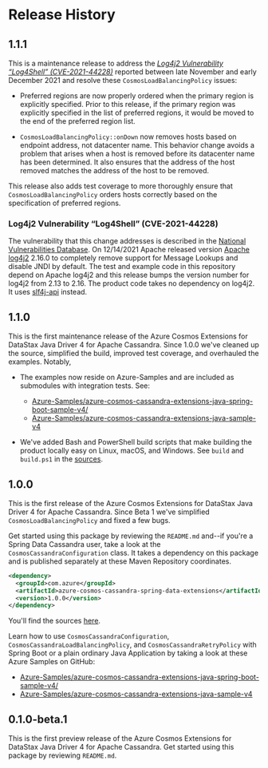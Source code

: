 # Release History

## 1.1.1

This is a maintenance release to address the [*Log4j2 Vulnerability “Log4Shell” (CVE-2021-44228)*][3] reported between 
late November and early December 2021 and resolve these `CosmosLoadBalancingPolicy` issues:

- Preferred regions are now properly ordered when the primary region is explicitly specified.
  Prior to this release, if the primary region was explicitly specified in the list of preferred regions, it would be
  moved to the end of the preferred region list.

- `CosmosLoadBalancingPolicy::onDown` now removes hosts based on endpoint address, not datacenter name.
  This behavior change avoids a problem that arises when a host is removed before its datacenter name has been
  determined. It also ensures that the address of the host removed matches the address of the host to be
  removed.

This release also adds test coverage to more thoroughly ensure that `CosmosLoadBalancingPolicy` orders hosts correctly
based on the specification of preferred regions.

### Log4j2 Vulnerability “Log4Shell” (CVE-2021-44228)

The vulnerability that this change addresses is described in the [National Vulnerabilities Database][4]. On 12/14/2021
Apache released version [Apache log4j2][5] 2.16.0 to completely remove support for Message Lookups and disable JNDI by
default. The test and example code in this repository depend on Apache log4j2 and this release bumps the version
number for log4j2 from 2.13 to 2.16. The product code takes no dependency on log4j2. It uses [slf4j-api][6] instead.

## 1.1.0

This is the first maintenance release of the Azure Cosmos Extensions for DataStax Java Driver 4 for Apache Cassandra.
Since 1.0.0 we've cleaned up the source, simplified the build, improved test coverage, and overhauled the
examples. Notably,

- The examples now reside on Azure-Samples and are included as submodules with integration tests. See:

  - [Azure-Samples/azure-cosmos-cassandra-extensions-java-spring-boot-sample-v4/][1]
  - [Azure-Samples/azure-cosmos-cassandra-extensions-java-sample-v4][2]

- We've added Bash and PowerShell build scripts that make building the product locally easy on Linux, macOS, and 
  Windows. See `build` and `build.ps1` in the [sources][0].

## 1.0.0

This is the first release of the Azure Cosmos Extensions for DataStax Java Driver 4 for Apache Cassandra.
Since Beta 1 we've simplified `CosmosLoadBalancingPolicy` and fixed a few bugs.

Get started using this package by reviewing the `README.md` and--if you're a Spring Data Cassandra user, take a look at 
the `CosmosCassandraConfiguration` class. It takes a dependency on this package and is published separately at these
Maven Repository coordinates.
```xml
<dependency>
  <groupId>com.azure</groupId>
  <artifactId>azure-cosmos-cassandra-spring-data-extensions</artifactId>
  <version>1.0.0</version>
</dependency>
```
You'll find the sources [here][0].

Learn how to use `CosmosCassandraConfiguration`, `CosmosCassandraLoadBalancingPolicy`, and `CosmosCassandraRetryPolicy`
with Spring Boot or a plain ordinary Java Application by taking a look at these Azure Samples on GitHub:

- [Azure-Samples/azure-cosmos-cassandra-extensions-java-spring-boot-sample-v4/][1]
- [Azure-Samples/azure-cosmos-cassandra-extensions-java-sample-v4][2]

## 0.1.0-beta.1

This is the first preview release of the Azure Cosmos Extensions for DataStax Java Driver 4 for Apache Cassandra. Get 
started using this package by reviewing `README.md`.

[0]: https://github.com/Azure/azure-cosmos-cassandra-extensions/tree/develop/java-driver-4
[1]: https://github.com/Azure-Samples/azure-cosmos-cassandra-extensions-java-spring-boot-sample-v4/
[2]: https://github.com/Azure-Samples/azure-cosmos-cassandra-extensions-java-sample-v4/
[3]: https://nvd.nist.gov/vuln/detail/CVE-2021-44228
[4]: https://nvd.nist.gov/
[5]: https://github.com/apache/logging-log4j2
[6]: http://www.slf4j.org
